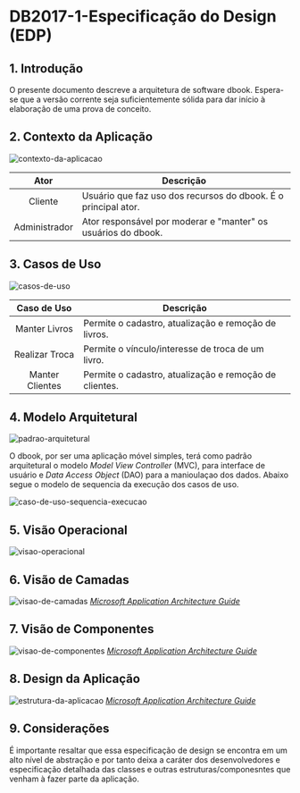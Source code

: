 # DB2017-1-Especificação do Design (EDP)

## 1. Introdução

O presente documento descreve a arquitetura de software dbook. Espera-se que a versão corrente seja suficientemente sólida 
para dar início à elaboração de uma prova de conceito.

## 2. Contexto da Aplicação

![contexto-da-aplicacao](https://cloud.githubusercontent.com/assets/14007153/25308893/a12ca226-2795-11e7-985b-5068f8905cbb.png)

| Ator | Descrição |
|:----:|-----------|
| Cliente | Usuário que faz uso dos recursos do dbook. É o principal ator. |
| Administrador | Ator responsável por moderar e "manter" os usuários do dbook. |

## 3. Casos de Uso

![casos-de-uso](https://cloud.githubusercontent.com/assets/14007153/25308895/a41a5726-2795-11e7-91c8-48ebe1c0e290.png)

| Caso de Uso | Descrição |
|:----:|-----------|
| Manter Livros | Permite o cadastro, atualização e remoção de livros. |
| Realizar Troca | Permite o vínculo/interesse de troca de um livro. |
| Manter Clientes | Permite o cadastro, atualização e remoção de clientes. |

## 4. Modelo Arquitetural

![padrao-arquitetural](https://cloud.githubusercontent.com/assets/14007153/25308900/b0dd9b4e-2795-11e7-8928-612e76bb000b.png)

O dbook, por ser uma aplicação móvel simples, terá como padrão arquitetural o modelo *Model View Controller* (MVC), para interface de usuário e *Data Access Object* (DAO) para a manioulaçao dos dados. Abaixo segue o modelo de sequencia da execução dos casos de uso.

![caso-de-uso-sequencia-execucao](https://cloud.githubusercontent.com/assets/14007153/25308902/ba862346-2795-11e7-9bdb-220536b5a3b4.png)

## 5. Visão Operacional

![visao-operacional](https://cloud.githubusercontent.com/assets/14007153/25309010/932dc0ea-2797-11e7-892c-ad2cb3d6fe21.png)

## 6. Visão de Camadas

![visao-de-camadas](https://cloud.githubusercontent.com/assets/14007153/25308888/97427cf4-2795-11e7-9690-3b06abd4a464.PNG)
 *[Microsoft Application Architecture Guide](https://msdn.microsoft.com/en-us/library/ff650706.aspx)*

## 7. Visão de Componentes

![visao-de-componentes](https://cloud.githubusercontent.com/assets/14007153/25308889/986728dc-2795-11e7-8a83-175fc0026e60.PNG)
 *[Microsoft Application Architecture Guide](https://msdn.microsoft.com/en-us/library/ff650706.aspx)*

## 8. Design da Aplicação

![estrutura-da-aplicacao](https://cloud.githubusercontent.com/assets/14007153/25308891/9d153efa-2795-11e7-8037-176610dd13d4.PNG)
 *[Microsoft Application Architecture Guide](https://msdn.microsoft.com/en-us/library/ff650706.aspx)*
 
 ## 9. Considerações
 
 É importante resaltar que essa especificação de design se encontra em um alto nível de abstração e por tanto deixa a caráter dos desenvolvedores e especificação detalhada das classes e outras estruturas/componesntes que venham à fazer parte da aplicação.


